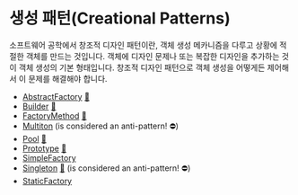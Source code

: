 # 생성 패턴(Creational Patterns)

소프트웨어 공학에서 창조적 디자인 패턴이란, 객체 생성 메카니즘을 다루고 상황에 적절한 객체를 만드는 것입니다. 객체에 디자인 문제나 또는 복잡한 디자인을
추가하는 것이 객체 생성의 기본 형태입니다. 창조적 디자인 패턴으로 객체 생성을 어떻게든 제어해서 이 문제를 해결해야 합니다.

* [AbstractFactory](AbstractFactory) [:notebook:](http://en.wikipedia.org/wiki/Abstract_factory_pattern)
* [Builder](Builder) [:notebook:](http://en.wikipedia.org/wiki/Builder_pattern)
* [FactoryMethod](FactoryMethod) [:notebook:](http://en.wikipedia.org/wiki/Factory_method_pattern)
* [Multiton](Multiton) (is considered an anti-pattern! :no_entry:)
* [Pool](Pool) [:notebook:](http://en.wikipedia.org/wiki/Object_pool_pattern)
* [Prototype](Prototype) [:notebook:](http://en.wikipedia.org/wiki/Prototype_pattern)
* [SimpleFactory](SimpleFactory)
* [Singleton](Singleton) [:notebook:](http://en.wikipedia.org/wiki/Singleton_pattern) (is considered an anti-pattern! :no_entry:)
* [StaticFactory](StaticFactory)
